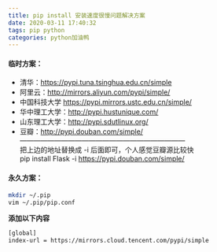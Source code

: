 ```yaml
---
title: pip install 安装速度很慢问题解决方案
date: 2020-03-11 17:40:32
tags: pip python
categories: python加油鸭
---
```


<!--more-->

#### 临时方案：

- 清华：https://pypi.tuna.tsinghua.edu.cn/simple
- 阿里云：http://mirrors.aliyun.com/pypi/simple/
- 中国科技大学 https://pypi.mirrors.ustc.edu.cn/simple/
- 华中理工大学：http://pypi.hustunique.com/
- 山东理工大学：http://pypi.sdutlinux.org/
- 豆瓣：http://pypi.douban.com/simple/  
  ————————————————————————  
  把上边的地址替换成 -i 后面即可，个人感觉豆瓣源比较快  
  pip install Flask -i https://pypi.douban.com/simple/

#### 永久方案：

```bash
mkdir ~/.pip
vim ~/.pip/pip.conf
```

**添加以下内容**

```bash
[global]
index-url = https://mirrors.cloud.tencent.com/pypi/simple
```